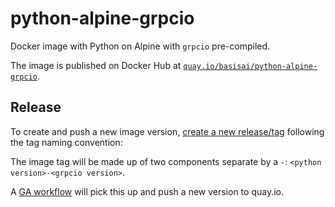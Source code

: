 # python-alpine-grpcio

Docker image with Python on Alpine with `grpcio` pre-compiled.

The image is published on Docker Hub at
[`quay.io/basisai/python-alpine-grpcio`](https://quay.io/basisai/python-alpine-grpcio).

## Release

To create and push a new image version, [create a new release/tag](https://github.com/basisai/python-alpine-grpcio/releases/new) following the tag naming convention:

The image tag will be made up of two components separate by a
`-`: `<python version>-<grpcio version>`.

A [GA workflow](https://github.com/basisai/python-alpine-grpcio/blob/master/.github/workflows/publish.yaml) will pick this up and push a new version to quay.io.
